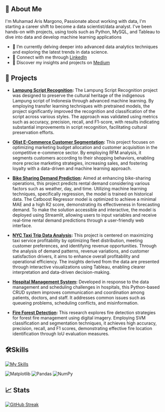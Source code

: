 <!-- ![github-header-image (14)](https://github.com/fathimahyasmin/fathimahyasmin/assets/98755582/ac057179-d151-4730-957c-216fa622e403) -->


## 🚀 About Me

I'm Muhamad Aris Margono, Passionate about working with data, I'm starting a career shift to become a data scientist/data analyst. I've been hands-on with projects, using tools such as Python, MySQL, and Tableau to dive into data and develop machine learning applications 
- 🌱 I’m currently delving deeper into advanced data analytics techniques and exploring the latest trends in data science.
- :handshake: Connect with me through [LinkedIn](https://www.linkedin.com/in/muharismrgn/)
- :newspaper: Discover my insights and projects on [Medium](https://medium.com/@muhammadaris10)

## 🔭 Projects

- **[Lampung Script Recognition](https://github.com/muharismrgn/Klasifikasi-Aksara-Lampung/):** The Lampung Script Recognition project was designed to preserve the cultural heritage of the indigenous Lampung script of Indonesia through advanced machine learning. By employing transfer learning techniques with pretrained models, the project significantly improved the recognition and classification of the script across various styles. The approach was validated using metrics such as accuracy, precision, recall, and F1-score, with results indicating substantial improvements in script recognition, facilitating cultural preservation efforts.

- **[Olist E-Commerce Customer Segmentation](https://github.com/muharismrgn/Olist-E-Commerce-Customer-Segmentation):** This project focuses on optimizing marketing budget allocation and customer acquisition in the competitive e-commerce sector. By employing RFM analysis, it segments customers according to their shopping behaviors, enabling more precise marketing strategies, increasing sales, and fostering loyalty with a data-driven and machine learning approach.

- **[Bike Sharing Demand Prediction](https://github.com/muharismrgn/Bike-Sharing-Demand-Prediction):** Aimed at enhancing bike-sharing operations, this project predicts rental demand considering various factors such as weather, day, and time. Utilizing machine learning techniques, specifically regression, the model is trained on historical data. The Catboost Regressor model is optimized to achieve a minimal MAE and a high R2 score, demonstrating its effectiveness in forecasting demand. To make the solution accessible and interactive, the model is deployed using Streamlit, allowing users to input variables and receive real-time rental demand predictions through a user-friendly web interface.

- **[NYC Taxi Trip Data Analysis](https://github.com/muharismrgn/NYC-Taxi-Trip-Data-Analysis ):** This project is centered on maximizing taxi service profitability by optimizing fleet distribution, meeting customer preferences, and identifying revenue opportunities. Through the analysis of demand patterns, revenue variations, and customer satisfaction drivers, it aims to enhance overall profitability and operational efficiency. The insights derived from the data are presented through interactive visualizations using Tableau, enabling clearer interpretation and data-driven decision-making.

- **[Hospital Management System](https://github.com/muharismrgn/Hospital-Management-System ):** Developed in response to the data management and scheduling challenges in hospitals, this Python-based CRUD system improves communication and coordination among patients, doctors, and staff. It addresses common issues such as queueing problems, scheduling conflicts, and misinformation.

- **[Fire Forest Detection](https://bit.ly/deteksi-kebakaran-hutan):** This research explores fire detection strategies for forest fire management using digital imagery. Employing SVM classification and segmentation techniques, it achieves high accuracy, precision, recall, and F1 scores, demonstrating effective fire location identification through IoU evaluation measures.

## 🛠️Skills
[![My Skills](https://skillicons.dev/icons?i=py,mysql,sklearn,tensorflow,git,github)](https://skillicons.dev)

![Matplotlib](https://img.shields.io/badge/Matplotlib-%23ffffff.svg?style=for-the-badge&logo=Matplotlib&logoColor=black)
![Pandas](https://img.shields.io/badge/pandas-%23150458.svg?style=for-the-badge&logo=pandas&logoColor=white)
![NumPy](https://img.shields.io/badge/numpy-%23013243.svg?style=for-the-badge&logo=numpy&logoColor=white)

## 📈 Stats
[![GitHub Streak](https://streak-stats.demolab.com?user=muharismrgn&theme=dracula&border_radius=10)](https://git.io/streak-stats)
